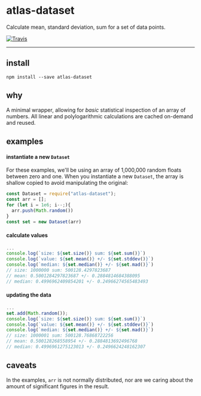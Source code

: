 # atlas-dataset

Calculate mean, standard deviation, sum for a set of data points.

[![Travis](https://img.shields.io/travis/atlassubbed/atlas-dataset.svg)](https://travis-ci.org/atlassubbed/atlas-dataset)

---

## install

```
npm install --save atlas-dataset
```

## why

A minimal wrapper, allowing for *basic* statistical inspection of an array of numbers. All linear and polylogarithmic calculations are cached on-demand and reused.

## examples

#### instantiate a new `Dataset`

For these examples, we'll be using an array of 1,000,000 random floats between zero and one. When you instantiate a new `Dataset`, the array is shallow copied to avoid manipulating the original:

```javascript
const Dataset = require("atlas-dataset");
const arr = [];
for (let i = 1e6; i--;){
  arr.push(Math.random())
}
const set = new Dataset(arr)
```

#### calculate values

```javascript
...
console.log(`size: ${set.size()} sum: ${set.sum()}`)
console.log(`value: ${set.mean()} +/- ${set.stddev()}`)
console.log(`median: ${set.median()} +/- ${set.mad()}`)
// size: 1000000 sum: 500128.4297823687
// mean: 0.5001284297823687 +/- 0.2884814684388095
// median: 0.4996962409854201 +/- 0.24966274565483493
```

#### updating the data

```javascript
...
set.add(Math.random());
console.log(`size: ${set.size()} sum: ${set.sum()}`)
console.log(`value: ${set.mean()} +/- ${set.stddev()}`)
console.log(`median: ${set.median()} +/- ${set.mad()}`)
// size: 1000001 sum: 500128.76868722256
// mean: 0.500128268558954 +/- 0.2884813692496768
// median: 0.4996961275123013 +/- 0.2496624248162307
```

## caveats

In the examples, `arr` is not normally distributed, nor are we caring about the amount of significant figures in the result.
